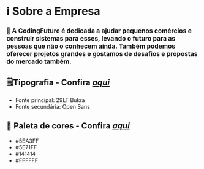 # ℹ️ Sobre a Empresa
### 📌 A CodingFuture é dedicada a ajudar pequenos comércios e construir sistemas para esses, levando o futuro para as pessoas que não o conhecem ainda. Também podemos oferecer projetos grandes e gostamos de desafios e propostas do mercado também.

## 🗒️Tipografia - Confira <a href="/SobreAEmpresa/TipografiaCores.pdf"><em>aqui</em></a>
<ul>
  <li>Fonte principal: 29LT Bukra</li>
  <li>Fonte secundária: Open Sans</li>
</ul>

## 🎨 Paleta de cores - Confira <a href="/SobreAEmpresa/TipografiaCores.pdf"><em>aqui</em></a>

<ul>
  <li>#5EA3FF</li>
  <li>#5E71FF</li>
  <li>#141414</li>
  <li>#FFFFFF</li>
</ul>
